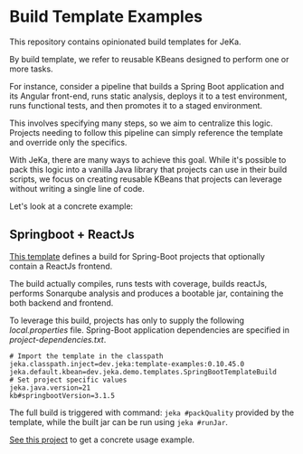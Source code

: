 # Build Template Examples

This repository contains opinionated build templates for JeKa.

By build template, we refer to reusable KBeans designed to perform one or more tasks.

For instance, consider a pipeline that builds a Spring Boot application and its Angular front-end, runs static analysis, deploys it to a test environment, runs functional tests, and then promotes it to a staged environment.

This involves specifying many steps, so we aim to centralize this logic. Projects needing to follow this pipeline can simply reference the template and override only the specifics.

With JeKa, there are many ways to achieve this goal. While it's possible to pack this logic into a vanilla Java library that projects can use in their build scripts, we focus on creating reusable KBeans that projects can leverage without writing a single line of code.

Let's look at a concrete example:

## Springboot + ReactJs

[This template](src/dev/jeka/demo/templates/SpringBootTemplateBuild.java) defines a build for 
Spring-Boot projects that optionally contain a ReactJs frontend.

The build actually compiles, runs tests with coverage, builds reactJs, performs Sonarqube analysis and produces a bootable jar,
containing the both backend and frontend.

To leverage this build, projects has only to supply the following *local.properties* file. Spring-Boot application dependencies 
are specified in *project-dependencies.txt*.

```properties
# Import the template in the classpath
jeka.classpath.inject=dev.jeka:template-examples:0.10.45.0
jeka.default.kbean=dev.jeka.demo.templates.SpringBootTemplateBuild
# Set project specific values
jeka.java.version=21
kb#springbootVersion=3.1.5
```

The full build is triggered with command: `jeka #packQuality` provided by the template, while the built jar 
can be run using `jeka #runJar`.

[See this project](https://github.com/jeka-dev/working-examples/tree/master/templated) to get a concrete usage example.




